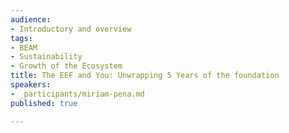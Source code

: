 ```yaml
---
audience:
- Introductory and overview
tags:
- BEAM
- Sustainability
- Growth of the Ecosystem
title: The EEF and You: Unwrapping 5 Years of the foundation
speakers:
- _participants/miriam-pena.md
published: true

---
```

